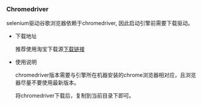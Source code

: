 ### Chromedriver
    
  selenium驱动谷歌浏览器依赖于chromedriver, 因此启动引擎前需要下载驱动。

+ 下载地址

  推荐使用淘宝下载源[下载链接](http://npm.taobao.org/mirrors/chromedriver/)


+ 使用说明
    
  chromedriver版本需要与引擎所在机器安装的chrome浏览器相对应，且浏览器尽量不要使用最新版本。

  将chromedriver下载后，复制到当前目录下即可。
